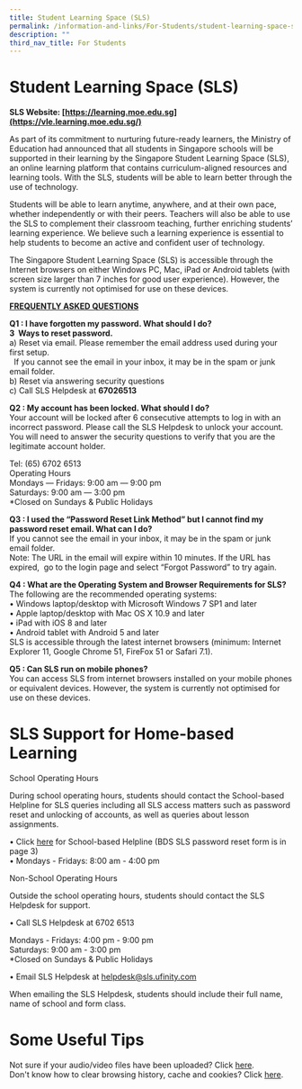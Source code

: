 ```yaml
---
title: Student Learning Space (SLS)
permalink: /information-and-links/For-Students/student-learning-space-sls/
description: ""
third_nav_title: For Students
---
```



Student Learning Space (SLS)
============================

  
<b>SLS Website: [https://learning.moe.edu.sg](https://vle.learning.moe.edu.sg/)</b>

  

As part of its commitment to nurturing future-ready learners, the Ministry of Education had announced that all students in Singapore schools will be supported in their learning by the Singapore Student Learning Space (SLS), an online learning platform that contains curriculum-aligned resources and learning tools. With the SLS, students will be able to learn better through the use of technology. 

Students will be able to learn anytime, anywhere, and at their own pace, whether independently or with their peers. Teachers will also be able to use the SLS to complement their classroom teaching, further enriching students’ learning experience. We believe such a learning experience is essential to help students to become an active and confident user of technology.

  

The Singapore Student Learning Space (SLS) is accessible through the Internet browsers on either Windows PC, Mac, iPad or Android tablets (with screen size larger than 7 inches for good user experience). However, the system is currently not optimised for use on these devices.


<u><b>FREQUENTLY ASKED QUESTIONS</b></u> 

<b>Q1 : I have forgotten my password. What should I do?</b> <br>
<b>3  Ways to reset password.</b> <br>
a) Reset via email. Please remember the email address used during your first setup. <br> 
If you cannot see the email in your inbox, it may be in the spam or junk email folder. <br>
b) Reset via answering security questions <br>
c) Call SLS Helpdesk at <b>67026513</b>

<b>Q2 : My account has been locked. What should I do?</b> <br>
Your account will be locked after 6 consecutive attempts to log in with an  incorrect password. Please call the SLS Helpdesk to unlock your account. <br>
You will need to answer the security questions to verify that you are the  legitimate account holder.

Tel: (65) 6702 6513 <br>  Operating Hours <br>
Mondays ― Fridays: 9:00 am ― 9:00 pm <br>
Saturdays: 9:00 am ― 3:00 pm <br>
\*Closed on Sundays & Public Holidays

<b>Q3 : I used the “Password Reset Link Method” but I cannot find my password reset email. What can I do?</b> <br>
If you cannot see the email in your inbox, it may be in the spam or junk email folder. <br>
Note: The URL in the email will expire within 10 minutes. If the URL has expired,  go to the login page and select “Forgot Password” to try again.  

<b>Q4 : What are the Operating System and Browser Requirements for SLS?</b> <br>
The following are the recommended operating systems: <br>
• Windows laptop/desktop with Microsoft Windows 7 SP1 and later <br>
• Apple laptop/desktop with Mac OS X 10.9 and later <br>
• iPad with iOS 8 and later <br>
• Android tablet with Android 5 and later <br>
SLS is accessible through the latest internet browsers (minimum: Internet Explorer 11, Google Chrome 51, FireFox 51 or Safari 7.1).

<b>Q5 : Can SLS run on mobile phones?</b> <br>
You can access SLS from internet browsers installed on your mobile phones or equivalent devices. However, the system is currently not optimised for use on these devices.



SLS Support for Home-based Learning
===================================

School Operating Hours   

  

During school operating hours, students should contact the School-based Helpline for SLS queries including all SLS access matters such as password reset and unlocking of accounts, as well as queries about lesson assignments. 

  

• Click [here](https://static.learning.moe.edu.sg/UserGuide/login-troubleshooting/school-based-helpline.html) for School-based Helpline (BDS SLS password reset form is in page 3) <br>
• Mondays - Fridays: 8:00 am - 4:00 pm

  

  

Non-School Operating Hours 

  

Outside the school operating hours, students should contact the SLS Helpdesk for support.

• Call SLS Helpdesk at 6702 6513

  

Mondays - Fridays: 4:00 pm - 9:00 pm <br>
Saturdays: 9:00 am - 3:00 pm <br>
\*Closed on Sundays & Public Holidays

  

• Email SLS Helpdesk at helpdesk@sls.ufinity.com

  

When emailing the SLS Helpdesk, students should include their full name, name of school and form class.


Some Useful Tips
====================

Not sure if your audio/video files have been uploaded? Click [here](/files/FHBLResource%201%20-%20Uploading%20of%20Audio%20and%20Video%20Files.pdf).  
Don't know how to clear browsing history, cache and cookies? Click [here](/files/FHBLResource%202_Clear%20browsing%20history%20and%20Cache%20for%20students.pdf).
